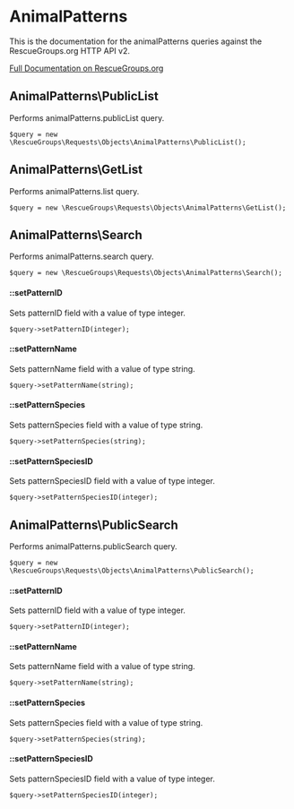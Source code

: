 # AnimalPatterns

This is the documentation for the animalPatterns queries against the RescueGroups.org HTTP API v2.

[Full Documentation on RescueGroups.org](https://userguide.rescuegroups.org/display/APIDG/Object+definitions#Objectdefinitions-animalPatterns)

## AnimalPatterns\PublicList

Performs animalPatterns.publicList query.

    $query = new \RescueGroups\Requests\Objects\AnimalPatterns\PublicList();



## AnimalPatterns\GetList

Performs animalPatterns.list query.

    $query = new \RescueGroups\Requests\Objects\AnimalPatterns\GetList();



## AnimalPatterns\Search

Performs animalPatterns.search query.

    $query = new \RescueGroups\Requests\Objects\AnimalPatterns\Search();

#### ::setPatternID

Sets patternID field with a value of type integer.

    $query->setPatternID(integer);

#### ::setPatternName

Sets patternName field with a value of type string.

    $query->setPatternName(string);

#### ::setPatternSpecies

Sets patternSpecies field with a value of type string.

    $query->setPatternSpecies(string);

#### ::setPatternSpeciesID

Sets patternSpeciesID field with a value of type integer.

    $query->setPatternSpeciesID(integer);



## AnimalPatterns\PublicSearch

Performs animalPatterns.publicSearch query.

    $query = new \RescueGroups\Requests\Objects\AnimalPatterns\PublicSearch();

#### ::setPatternID

Sets patternID field with a value of type integer.

    $query->setPatternID(integer);

#### ::setPatternName

Sets patternName field with a value of type string.

    $query->setPatternName(string);

#### ::setPatternSpecies

Sets patternSpecies field with a value of type string.

    $query->setPatternSpecies(string);

#### ::setPatternSpeciesID

Sets patternSpeciesID field with a value of type integer.

    $query->setPatternSpeciesID(integer);






